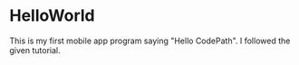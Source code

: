 HelloWorld
==========
This is my first mobile app program saying "Hello CodePath". I followed the given tutorial.
